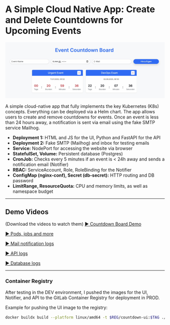 # A Simple Cloud Native App: Create and Delete Countdowns for Upcoming Events

![Countdown Board](demo-videos/countdown-board.png)

A simple cloud-native app that fully implements the key Kubernetes (K8s) concepts. Everything can be deployed via a Helm chart. The app allows users to create and remove countdowns for events. Once an event is less than 24 hours away, a notification is sent via email using the fake SMTP service Mailhog.

- **Deployment 1:** HTML and JS for the UI, Python and FastAPI for the API  
- **Deployment 2:** Fake SMTP (Mailhog) and inbox for testing emails 
- **Service:** NodePort for accessing the website via browser  
- **StatefulSet, Volume:** Persistent database (Postgres)  
- **CronJob:** Checks every 5 minutes if an event is < 24h away and sends a notification email (Notifier)  
- **RBAC:** ServiceAccount, Role, RoleBinding for the Notifier  
- **ConfigMap (nginx-conf), Secret (db-secret):** HTTP routing and DB password  
- **LimitRange, ResourceQuota:** CPU and memory limits, as well as namespace budget

---

## Demo Videos
(Download the videos to watch them)
[▶️ Countdown Board Demo](demo-videos/countdown-board1.mp4)

[▶️ Pods, jobs and more](demo-videos/countdown-board2.mp4)

[▶️ Mail notification logs](demo-videos/countdown-board3.mp4)

[▶️ API logs](demo-videos/countdown-board4.mp4)

[▶️ Database logs](demo-videos/countdown-board5.mp4)

---

### Container Registry

After testing in the DEV environment, I pushed the images for the UI, Notifier, and API to the GitLab Container Registry for deployment in PROD.

Example for pushing the UI image to the registry:  
```bash
docker buildx build --platform linux/amd64 -t $REG/countdown-ui:$TAG ./src/ui --push
```
